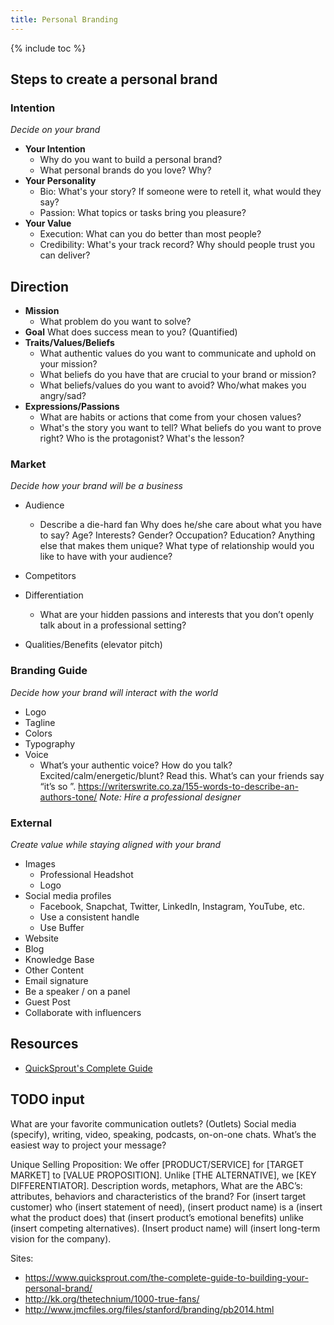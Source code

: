 ```yaml
---
title: Personal Branding
---
```


{% include toc %}

## Steps to create a personal brand

### Intention
_Decide on your brand_
- **Your Intention**
  - Why do you want to build a personal brand?
  - What personal brands do you love? Why?
- **Your Personality**
  - Bio: What's your story? If someone were to retell it, what would they say?
  - Passion: What topics or tasks bring you pleasure?
- **Your Value**
  - Execution: What can you do better than most people?
  - Credibility: What's your track record? Why should people trust you can deliver?

## Direction
- **Mission**
  - What problem do you want to solve?
- **Goal**
  What does success mean to you? (Quantified)
- **Traits/Values/Beliefs**
  - What authentic values do you want to communicate and uphold on your mission?
  - What beliefs do you have that are crucial to your brand or mission?
  - What beliefs/values do you want to avoid? Who/what makes you angry/sad?
- **Expressions/Passions**
  - What are habits or actions that come from your chosen values?
  - What's the story you want to tell? What beliefs do you want to prove right? Who is the protagonist? What's the lesson?


### Market
_Decide how your brand will be a business_
- Audience
  - Describe a die-hard fan
Why does he/she care about what you have to say? Age? Interests? Gender? Occupation? Education? Anything else that makes them unique?
What type of relationship would you like to have with your audience?

- Competitors
- Differentiation
  - What are your hidden passions and interests that you don’t openly talk about in a professional setting?
- Qualities/Benefits (elevator pitch)





### Branding Guide
_Decide how your brand will interact with the world_
- Logo
- Tagline
- Colors
- Typography
- Voice
  - What’s your authentic voice? How do you talk? Excited/calm/energetic/blunt? Read this. What’s can your friends say “it’s so <your name>”. https://writerswrite.co.za/155-words-to-describe-an-authors-tone/
_Note: Hire a professional designer_

### External
_Create value while staying aligned with your brand_
- Images
  - Professional Headshot
  - Logo
- Social media profiles
  - Facebook, Snapchat, Twitter, LinkedIn, Instagram, YouTube, etc.
  - Use a consistent handle
  - Use Buffer
- Website
- Blog
- Knowledge Base
- Other Content
- Email signature
- Be a speaker / on a panel
- Guest Post
- Collaborate with influencers


## Resources
- [QuickSprout's Complete Guide](https://www.quicksprout.com/the-complete-guide-to-building-your-personal-brand/)



## TODO input
What are your favorite communication outlets? (Outlets)
Social media (specify), writing, video, speaking, podcasts, on-on-one chats. What’s the easiest way to project your message?



Unique Selling Proposition:
We offer [PRODUCT/SERVICE] for [TARGET MARKET] to [VALUE PROPOSITION]. Unlike [THE ALTERNATIVE], we [KEY DIFFERENTIATOR].
Description words, metaphors,
What are the ABC’s: attributes, behaviors and characteristics of the brand?
For (insert target customer) who (insert statement of need), (insert product name) is a (insert what the product does) that (insert product’s emotional benefits) unlike (insert competing alternatives). (Insert product name) will (insert long-term vision for the company).

Sites:
- https://www.quicksprout.com/the-complete-guide-to-building-your-personal-brand/
- http://kk.org/thetechnium/1000-true-fans/
- http://www.jmcfiles.org/files/stanford/branding/pb2014.html

